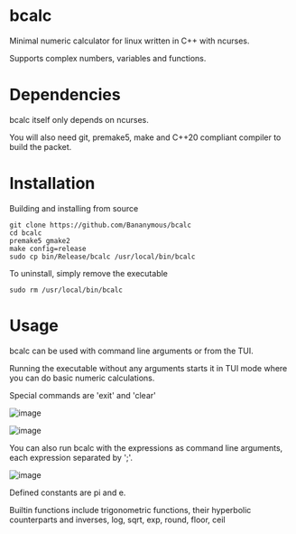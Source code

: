 # bcalc
Minimal numeric calculator for linux written in C++ with ncurses.

Supports complex numbers, variables and functions.

# Dependencies
bcalc itself only depends on ncurses.

You will also need git, premake5, make and C++20 compliant compiler to build the packet.

# Installation
Building and installing from source
```
git clone https://github.com/Bananymous/bcalc
cd bcalc
premake5 gmake2
make config=release
sudo cp bin/Release/bcalc /usr/local/bin/bcalc
```

To uninstall, simply remove the executable
```
sudo rm /usr/local/bin/bcalc
```

# Usage
bcalc can be used with command line arguments or from the TUI.

Running the executable without any arguments starts it in TUI mode where you can do basic numeric calculations.

Special commands are 'exit' and 'clear'

![image](https://user-images.githubusercontent.com/68776844/196057066-be6ba813-095d-4f44-82e5-481fecea13e7.png)

![image](https://user-images.githubusercontent.com/68776844/196057857-cbe9f71f-86c9-44eb-9118-b8259ddc1cfb.png)

You can also run bcalc with the expressions as command line arguments, each expression separated by ';'.

![image](https://user-images.githubusercontent.com/68776844/196057372-307f879b-eccb-4ea1-a404-689f03431456.png)

Defined constants are pi and e.

Builtin functions include trigonometric functions, their hyperbolic counterparts and inverses, log, sqrt, exp, round, floor, ceil
